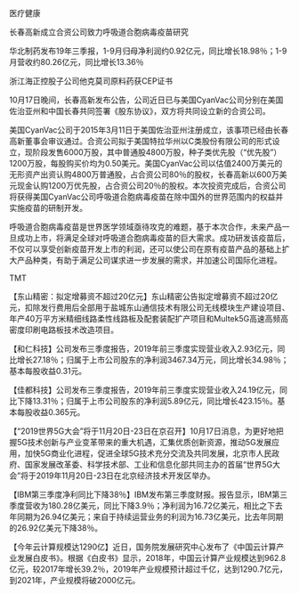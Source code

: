 

医疗健康

长春高新成立合资公司致力呼吸道合胞病毒疫苗研究

华北制药发布19年三季报，1-9月归母净利润约0.92亿元，同比增长18.98％；1-9月营收约80.26亿元，同比增长13.36％

浙江海正控股子公司他克莫司原料药获CEP证书

10月17日晚间，长春高新发布公告，公司近日已与美国CyanVac公司分别在美国佐治亚州和中国长春共同签署《股东协议》，双方将共同设立新的合资公司。

美国CyanVac公司于2015年3月11日于美国佐治亚州注册成立，该事项已经由长春高新董事会审议通过。合资公司拟于美国特拉华州以C类股份有限公司的形式设立，现阶段发售6000万股，其中普通股4800万股，种子类优先股（“优先股”）1200万股，每股购买价均为0.50美元。美国CyanVac公司以估值2400万美元的无形资产出资认购4800万普通股，占合资公司80％的股权，长春高新以600万美元现金认购1200万优先股，占合资公司20％的股权。本次投资完成后，合资公司将获得美国CyanVac公司呼吸道合胞病毒疫苗在除中国外的世界范围内的权益并实施疫苗的研制开发。

呼吸道合胞病毒疫苗是世界医学领域亟待攻克的难题，基于本次合作，未来产品一旦成功上市，将满足全球对呼吸道合胞病毒疫苗的巨大需求。成功研发该疫苗后，不仅可以享受创新疫苗开发上市的利润，还可以使公司在原有疫苗产品的基础上扩大产品种类，有助于满足公司谋求进一步发展的需求，并加速公司国际化进程。

TMT

【东山精密：拟定增募资不超过20亿元】东山精密公告拟定增募资不超过20亿元，扣除发行费用后全部用于盐城东山通信技术有限公司无线模块生产建设项目、年产40万平方米精细线路柔性线路板及配套装配扩产项目和Multek5G高速高频高密度印刷电路板技术改造项目。

【和仁科技】公司发布三季度报告，2019年前三季度实现营业收入2.93亿元，同比增长27.18％；归属于上市公司股东的净利润3467.34万元，同比增长34.98％；基本每股收益0.31元。

【佳都科技】公司发布三季度报告，2019年前三季度实现营业收入24.19亿元，同比下降13.31％；归属于上市公司股东的净利润5.89亿元，同比增长423.15％。基本每股收益0.365元。

【“2019世界5G大会”将于11月20日-23日在京召开】10月17日消息，为更好地把握5G技术创新与产业变革带来的重大机遇，汇集优质创新资源，推动5G发展应用，加快5G商业化进程，促进全球5G技术充分交流及共同发展，北京市人民政府、国家发展改革委、科学技术部、工业和信息化部共同主办的首届“世界5G大会”将于2019年11月20日-23日在北京经济技术开发区举办。

【IBM第三季度净利同比下降38％】IBM发布第三季度财报。报告显示，IBM第三季度营收为180.28亿美元，同比下降3.9％；净利润为16.72亿美元，相比之下去年同期为26.94亿美元；来自于持续运营业务的利润为16.73亿美元，比去年同期的26.92亿美元下降38％。

【今年云计算规模达1290亿】近日，国务院发展研究中心发布了《中国云计算产业发展白皮书》。根据《白皮书》显示，2018年，中国云计算产业规模达到962.8亿元，较2017年增长39.2％，2019年产业规模预计超过千亿，达到1290.7亿元，到2021年，产业规模将破2000亿元。

